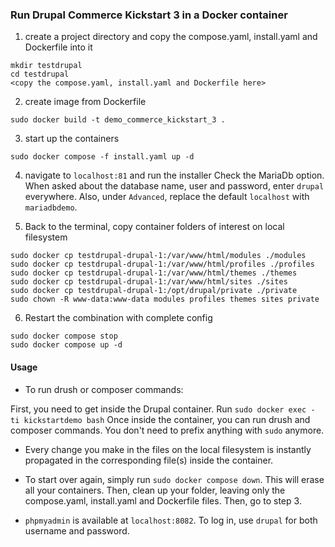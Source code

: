 ### Run Drupal Commerce Kickstart 3 in a Docker container ###

1. create a project directory and copy the compose.yaml, install.yaml and Dockerfile into it
```
mkdir testdrupal
cd testdrupal
<copy the compose.yaml, install.yaml and Dockerfile here>
```
2. create image from Dockerfile
```
sudo docker build -t demo_commerce_kickstart_3 .
```
3. start up the containers
```
sudo docker compose -f install.yaml up -d
```
4. navigate to `localhost:81` and run the installer
Check the MariaDb option. When asked about the database name, user and password, enter `drupal` everywhere. Also, under `Advanced`, replace the default `localhost` with `mariadbdemo`.

5. Back to the terminal, copy container folders of interest on local filesystem
```
sudo docker cp testdrupal-drupal-1:/var/www/html/modules ./modules
sudo docker cp testdrupal-drupal-1:/var/www/html/profiles ./profiles
sudo docker cp testdrupal-drupal-1:/var/www/html/themes ./themes
sudo docker cp testdrupal-drupal-1:/var/www/html/sites ./sites
sudo docker cp testdrupal-drupal-1:/opt/drupal/private ./private
sudo chown -R www-data:www-data modules profiles themes sites private
```
6. Restart the combination with complete config
```
sudo docker compose stop
sudo docker compose up -d
```
#### Usage ####

- To run drush or composer commands:

First, you need to get inside the Drupal container. Run `sudo docker exec - ti kickstartdemo bash`
Once inside the container, you can run drush and composer commands. You don't need to prefix anything with `sudo` anymore.

- Every change you make in the files on the local filesystem is instantly propagated in the corresponding file(s) inside the container.

- To start over again, simply run
``` sudo docker compose down ```. This will erase all your containers. 
Then, clean up your folder, leaving only the compose.yaml, install.yaml and Dockerfile files. 
Then, go to step 3.

- ```phpmyadmin``` is available at ```localhost:8082```. To log in, use ```drupal``` for both username and password.
